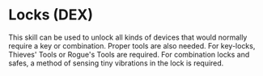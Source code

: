 # Locks (DEX)

This skill can be used to unlock all kinds of devices that would normally require a key or combination. Proper tools are also needed. For key-locks, Thieves' Tools or Rogue's Tools are required. For combination locks and safes, a method of sensing tiny vibrations in the lock is required.